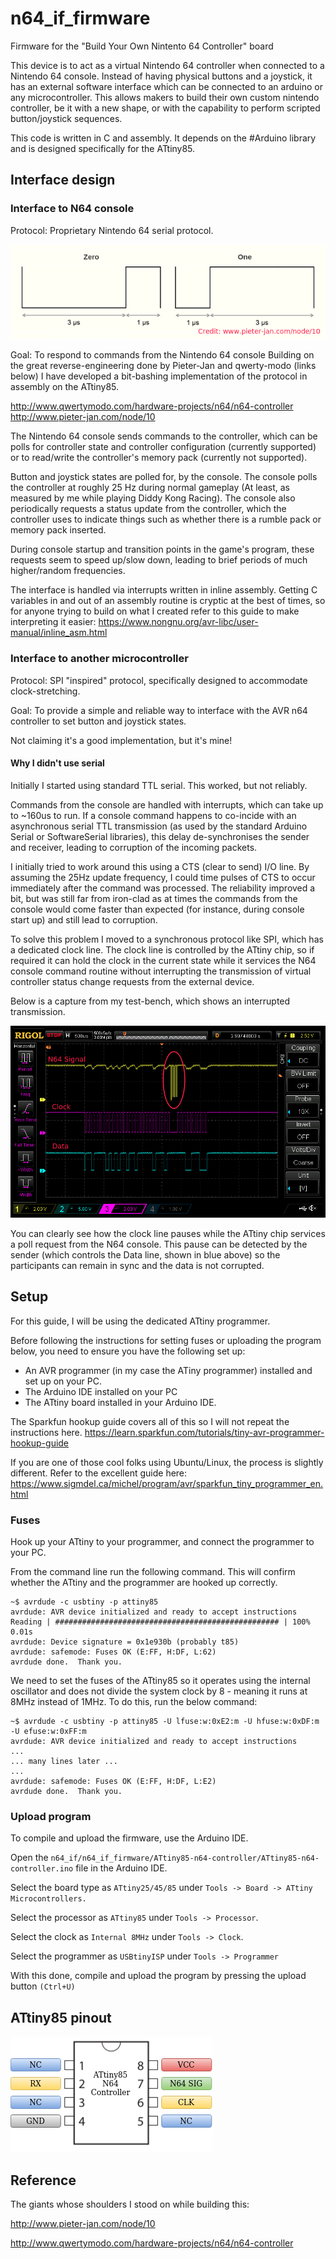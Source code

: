 # n64_if_firmware
Firmware for the "Build Your Own Nintento 64 Controller" board

This device is to act as a virtual Nintendo 64 controller when connected to a Nintendo 64 console.
Instead of having physical buttons and a joystick, it has an external software interface which can be connected to an arduino or any microcontroller. This allows makers to build their own custom nintendo controller, be it with a new shape, or with the capability to perform scripted button/joystick sequences.

This code is written in C and assembly. It depends on the #Arduino library and is designed specifically for the ATtiny85.

## Interface design
### Interface to N64 console
Protocol: Proprietary Nintendo 64 serial protocol.

![N64-timing-diagram](Images/N64-timing-diagram.png?raw=True)

Goal: To respond to commands from the Nintendo 64 console
Building on the great reverse-engineering done by Pieter-Jan and qwerty-modo (links below) I have developed a bit-bashing implementation of the protocol in assembly on the ATtiny85.

http://www.qwertymodo.com/hardware-projects/n64/n64-controller
http://www.pieter-jan.com/node/10

The Nintendo 64 console sends commands to the controller, which can be polls for controller state and controller configuration (currently supported) or to read/write the controller's memory pack (currently not supported). 

Button and joystick states are polled for, by the console. The console polls the controller at roughly 25 Hz during normal gameplay (At least, as measured by me while playing Diddy Kong Racing). The console also periodically requests a status update from the controller, which the controller uses to indicate things such as whether there is a rumble pack or memory pack inserted.

During console startup and transition points in the game's program, these requests seem to speed up/slow down, leading to brief periods of much higher/random frequencies.

The interface is handled via interrupts written in inline assembly. Getting C variables in and out of an assembly routine is cryptic at the best of times, so for anyone trying to build on what I created refer to this guide to make interpreting it easier:
https://www.nongnu.org/avr-libc/user-manual/inline_asm.html

### Interface to another microcontroller
Protocol: SPI "inspired" protocol, specifically designed to accommodate clock-stretching.

Goal: To provide a simple and reliable way to interface with the AVR n64 controller to set button and joystick states.

Not claiming it's a good implementation, but it's mine!

#### Why I didn't use serial

Initially I started using standard TTL serial. This worked, but not reliably.

Commands from the console are handled with interrupts, which can take up to ~160us to run. If a console command happens to co-incide with an asynchronous serial TTL transmission (as used by the standard Arduino Serial or SoftwareSerial libraries), this delay de-synchronises the sender and receiver, leading to corruption of the incoming packets.

I initially tried to work around this using a CTS (clear to send) I/O line. By assuming the 25Hz update frequency, I could time pulses of CTS to occur immediately after the command was processed. The reliability improved a bit, but was still far from iron-clad as at times the commands from the console would come faster than expected (for instance, during console start up) and still lead to corruption.

To solve this problem I moved to a synchronous protocol like SPI, which has a dedicated clock line.
The clock line is controlled by the ATtiny chip, so if required it can hold the clock in the current state while it services the N64 console command routine without interrupting the transmission of virtual controller status change requests from the external device.

Below is a capture from my test-bench, which shows an interrupted transmission.

![clock-stretch-annotated](Images/clock-stretch-annotated.png?raw=True)

You can clearly see how the clock line pauses while the ATtiny chip services a poll request from the N64 console. This pause can be detected by the sender (which controls the Data line, shown in blue above) so the participants can remain in sync and the data is not corrupted.

## Setup

For this guide, I will be using the dedicated ATtiny programmer.

Before following the instructions for setting fuses or uploading the program below, you need to ensure you have the following set up:

* An AVR programmer (in my case the ATiny programmer) installed and set up on your PC.
* The Arduino IDE installed on your PC
* The ATtiny board installed in your Arduino IDE.

The Sparkfun hookup guide covers all of this so I will not repeat the instructions here.
https://learn.sparkfun.com/tutorials/tiny-avr-programmer-hookup-guide

If you are one of those cool folks using Ubuntu/Linux, the process is slightly different. Refer to the excellent guide here:
https://www.sigmdel.ca/michel/program/avr/sparkfun_tiny_programmer_en.html

### Fuses

Hook up your ATtiny to your programmer, and connect the programmer to your PC.

From the command line run the following command. This will confirm whether the ATtiny and the programmer are hooked up correctly.

```
~$ avrdude -c usbtiny -p attiny85
avrdude: AVR device initialized and ready to accept instructions
Reading | ################################################## | 100% 0.01s
avrdude: Device signature = 0x1e930b (probably t85)
avrdude: safemode: Fuses OK (E:FF, H:DF, L:62)
avrdude done.  Thank you.
```

We need to set the fuses of the ATtiny85 so it operates using the internal oscillator and does not divide the system clock by 8 - meaning it runs at 8MHz instead of 1MHz. To do this, run the below command:

```
~$ avrdude -c usbtiny -p attiny85 -U lfuse:w:0xE2:m -U hfuse:w:0xDF:m -U efuse:w:0xFF:m
avrdude: AVR device initialized and ready to accept instructions
...
... many lines later ...
...
avrdude: safemode: Fuses OK (E:FF, H:DF, L:E2)
avrdude done.  Thank you.
```

### Upload program

To compile and upload the firmware, use the Arduino IDE.

Open the `n64_if/n64_if_firmware/ATtiny85-n64-controller/ATtiny85-n64-controller.ino` file in the Arduino IDE.

Select the board type as `ATtiny25/45/85` under `Tools -> Board -> ATtiny Microcontrollers.`

Select the processor as `ATtiny85` under `Tools -> Processor`.

Select the clock as `Internal 8MHz` under `Tools -> Clock`.

Select the programmer as `USBtinyISP` under `Tools -> Programmer`

With this done, compile and upload the program by pressing the upload button `(Ctrl+U)`

## ATtiny85 pinout

![Pinout](Images/PinoutDiagram.png?raw=True)



## Reference

The giants whose shoulders I stood on while building this:

http://www.pieter-jan.com/node/10

http://www.qwertymodo.com/hardware-projects/n64/n64-controller





